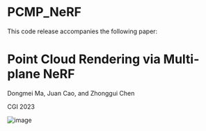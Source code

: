 # PCMP_NeRF
This code release accompanies the following paper:


# Point Cloud Rendering via Multi-plane NeRF


Dongmei Ma, Juan Cao, and Zhonggui Chen

CGI 2023

![image](https://github.com/May-98/MPP_NeRF/assets/92701354/d9cd5e6f-aa88-4127-a1c7-8af817a5da15)
